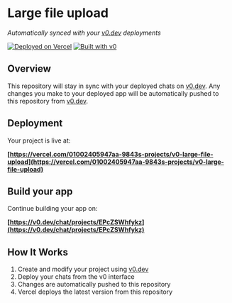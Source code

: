 # Large file upload

*Automatically synced with your [v0.dev](https://v0.dev) deployments*

[![Deployed on Vercel](https://img.shields.io/badge/Deployed%20on-Vercel-black?style=for-the-badge&logo=vercel)](https://vercel.com/01002405947aa-9843s-projects/v0-large-file-upload)
[![Built with v0](https://img.shields.io/badge/Built%20with-v0.dev-black?style=for-the-badge)](https://v0.dev/chat/projects/EPcZSWhfykz)

## Overview

This repository will stay in sync with your deployed chats on [v0.dev](https://v0.dev).
Any changes you make to your deployed app will be automatically pushed to this repository from [v0.dev](https://v0.dev).

## Deployment

Your project is live at:

**[https://vercel.com/01002405947aa-9843s-projects/v0-large-file-upload](https://vercel.com/01002405947aa-9843s-projects/v0-large-file-upload)**

## Build your app

Continue building your app on:

**[https://v0.dev/chat/projects/EPcZSWhfykz](https://v0.dev/chat/projects/EPcZSWhfykz)**

## How It Works

1. Create and modify your project using [v0.dev](https://v0.dev)
2. Deploy your chats from the v0 interface
3. Changes are automatically pushed to this repository
4. Vercel deploys the latest version from this repository